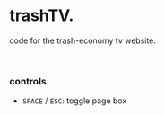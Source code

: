 # trashTV.
code for the trash-economy tv website.

<br>

### controls
- `SPACE` / `ESC`: toggle page box
